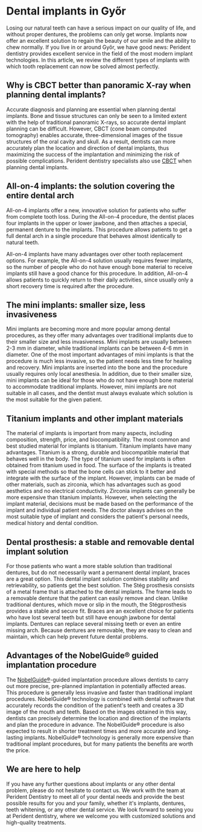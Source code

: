 # Dental implants in Győr

Losing our natural teeth can have a serious impact on our quality of life, and without proper dentures, the problems can only get worse. Implants now offer an excellent solution to regain the beauty of our smile and the ability to chew normally. If you live in or around Győr, we have good news: Perident dentistry provides excellent service in the field of the most modern implant technologies. In this article, we review the different types of implants with which tooth replacement can now be solved almost perfectly.

## Why is CBCT better than panoramic X-ray when planning dental implants?
Accurate diagnosis and planning are essential when planning dental implants. Bone and tissue structures can only be seen to a limited extent with the help of traditional panoramic X-rays, so accurate dental implant planning can be difficult. However, CBCT (cone beam computed tomography) enables accurate, three-dimensional images of the tissue structures of the oral cavity and skull. As a result, dentists can more accurately plan the location and direction of dental implants, thus maximizing the success of the implantation and minimizing the risk of possible complications.
Perident dentistry specialists also use [CBCT](https://www.fogaszatgyor.hu/dental-services/dental-diagnostics-gyor) when planning dental implants.

## All-on-4 implants: the solution covering the entire dental arch

All-on-4 implants offer a new, innovative solution for patients who suffer from complete tooth loss. During the All-on-4 procedure, the dentist places four implants in the upper or lower jawbone, and then attaches a special, permanent denture to the implants. This procedure allows patients to get a full dental arch in a single procedure that behaves almost identically to natural teeth.

All-on-4 implants have many advantages over other tooth replacement options. For example, the All-on-4 solution usually requires fewer implants, so the number of people who do not have enough bone material to receive implants still have a good chance for this procedure. In addition, All-on-4 allows patients to quickly return to their daily activities, since usually only a short recovery time is required after the procedure.

## The mini implants: smaller size, less invasiveness

Mini implants are becoming more and more popular among dental procedures, as they offer many advantages over traditional implants due to their smaller size and less invasiveness. Mini implants are usually between 2-3 mm in diameter, while traditional implants can be between 4-6 mm in diameter.
One of the most important advantages of mini implants is that the procedure is much less invasive, so the patient needs less time for healing and recovery. Mini implants are inserted into the bone and the procedure usually requires only local anesthesia.
In addition, due to their smaller size, mini implants can be ideal for those who do not have enough bone material to accommodate traditional implants. However, mini implants are not suitable in all cases, and the dentist must always evaluate which solution is the most suitable for the given patient.
## Titanium implants and other implant materials
The material of implants is important from many aspects, including composition, strength, price, and biocompatibility. The most common and best studied material for implants is titanium.
Titanium implants have many advantages. Titanium is a strong, durable and biocompatible material that behaves well in the body. The type of titanium used for implants is often obtained from titanium used in food. The surface of the implants is treated with special methods so that the bone cells can stick to it better and integrate with the surface of the implant.
However, implants can be made of other materials, such as zirconia, which has advantages such as good aesthetics and no electrical conductivity. Zirconia implants can generally be more expensive than titanium implants.
However, when selecting the implant material, decisions must be made based on the performance of the implant and individual patient needs. The doctor always advises on the most suitable type of implant and considers the patient's personal needs, medical history and dental condition.

## Dental prosthesis: a stable and removable dental implant solution
For those patients who want a more stable solution than traditional dentures, but do not necessarily want a permanent dental implant, braces are a great option. This dental implant solution combines stability and retrievability, so patients get the best solution.
The Stég prosthesis consists of a metal frame that is attached to the dental implants. The frame leads to a removable denture that the patient can easily remove and clean. Unlike traditional dentures, which move or slip in the mouth, the Stégprosthesis provides a stable and secure fit.
Braces are an excellent choice for patients who have lost several teeth but still have enough jawbone for dental implants. Dentures can replace several missing teeth or even an entire missing arch. Because dentures are removable, they are easy to clean and maintain, which can help prevent future dental problems.

## Advantages of the NobelGuide® guided implantation procedure
The [NobelGuide®](https://www.nobelbiocare.com/en-hu)-guided implantation procedure allows dentists to carry out more precise, pre-planned implantation in potentially affected areas. This procedure is generally less invasive and faster than traditional implant procedures.
NobelGuide® technology is combined with dental software that accurately records the condition of the patient's teeth and creates a 3D image of the mouth and teeth. Based on the images obtained in this way, dentists can precisely determine the location and direction of the implants and plan the procedure in advance.
The NobelGuide® procedure is also expected to result in shorter treatment times and more accurate and long-lasting implants. NobelGuide® technology is generally more expensive than traditional implant procedures, but for many patients the benefits are worth the price.

## We are here to help
If you have any further questions about implants or any other dental problem, please do not hesitate to contact us. We work with the team at Perident Dentistry to meet all of your dental needs and provide the best possible results for you and your family, whether it's implants, dentures, teeth whitening, or any other dental service.
We look forward to seeing you at Perident dentistry, where we welcome you with customized solutions and high-quality treatments.
